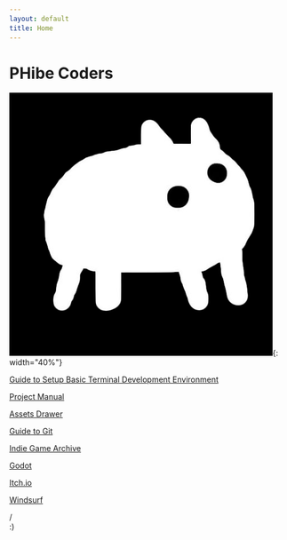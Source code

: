 ```yaml
---
layout: default
title: Home
---
```


# PHibe Coders

![](/images/baba-black-background.png){: width="40%"}

[Guide to Setup Basic Terminal Development Environment](/resources/terminal-guide/)

[Project Manual](/project-manual/)

[Assets Drawer](/assets-drawer/)

[Guide to Git](/resources/git-guide/)

[Indie Game Archive](/indie-archive/)

[Godot](https://godotengine.org/)

[Itch.io](https://phgamestudio.itch.io)

[Windsurf](https://www.windsurf.com/)



/\
:)
